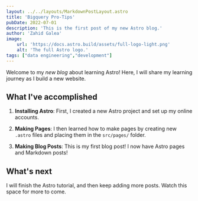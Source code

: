 ```yaml
---
layout: ../../layouts/MarkdownPostLayout.astro
title: 'Bigquery Pro-Tips'
pubDate: 2022-07-01
description: 'This is the first post of my new Astro blog.'
author: 'Zahid Galea'
image:
    url: 'https://docs.astro.build/assets/full-logo-light.png'
    alt: 'The full Astro logo.'
tags: ["data engineering","development"]
---
```

Welcome to my _new blog_ about learning Astro! Here, I will share my learning journey as I build a new website.

## What I've accomplished

1. **Installing Astro**: First, I created a new Astro project and set up my online accounts.

2. **Making Pages**: I then learned how to make pages by creating new `.astro` files and placing them in the `src/pages/` folder.

3. **Making Blog Posts**: This is my first blog post! I now have Astro pages and Markdown posts!

## What's next

I will finish the Astro tutorial, and then keep adding more posts. Watch this space for more to come.